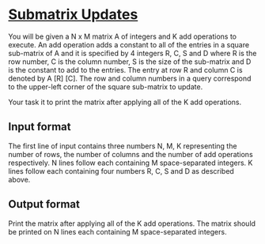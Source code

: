 # [Submatrix Updates][link]

You will be given a N x M matrix A of integers and K add operations to execute. An add operation adds a constant to all of the entries in a square sub-matrix of A and it is specified by 4 integers R, C, S and D where R is the row number, C is the column number, S is the size of the sub-matrix and D is the constant to add to the entries. The entry at row R and column C is denoted by A [R] [C]. The row and column numbers in a query correspond to the upper-left corner of the square sub-matrix to update.

Your task it to print the matrix after applying all of the K add operations.

## Input format

The first line of input contains three numbers N, M, K representing the number of rows, the number of columns and the number of add operations respectively. N lines follow each containing M space-separated integers. K lines follow each containing four numbers R, C, S and D as described above.

## Output format

Print the matrix after applying all of the K add operations. The matrix should be printed on N lines each containing M space-separated integers.

[link]: https://www.hackerearth.com/practice/data-structures/arrays/multi-dimensional/practice-problems/algorithm/submatrix-updates-1/
